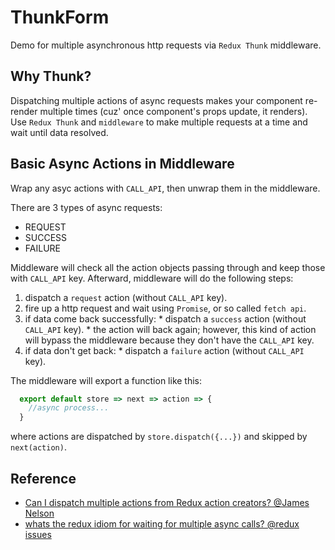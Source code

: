 # ThunkForm
Demo for multiple asynchronous http requests via ``Redux Thunk`` middleware.

## Why Thunk?
Dispatching multiple actions of async requests makes your component re-render multiple times (cuz' once component's props update, it renders). Use ``Redux Thunk`` and ``middleware`` to make multiple requests at a time and wait until data resolved.

## Basic Async Actions in Middleware
Wrap any asyc actions with ``CALL_API``, then unwrap them in the middleware.

There are 3 types of async requests:
  * REQUEST
  * SUCCESS
  * FAILURE

Middleware will check all the action objects passing through and keep those with ``CALL_API`` key. Afterward, middleware will do the following steps:
  1. dispatch a ``request`` action (without ``CALL_API`` key).
  2. fire up a http request and wait using ``Promise``, or so called ``fetch api``.
  3. if data come back successfully:
    * dispatch a ``success`` action (without ``CALL_API`` key).
    * the action will back again; however, this kind of action will bypass the middleware because they don't have the ``CALL_API`` key.
  4. if data don't get back:
    * dispatch a ``failure`` action (without ``CALL_API`` key).

The middleware will export a function like this:
```javascript
  export default store => next => action => {
    //async process...
  }
```
where actions are dispatched by ``store.dispatch({...})`` and skipped by ``next(action)``.

## Reference
* [Can I dispatch multiple actions from Redux action creators? @James Nelson](http://jamesknelson.com/can-i-dispatch-multiple-actions-from-redux-action-creators/)
* [whats the redux idiom for waiting for multiple async calls? @redux issues](https://github.com/reactjs/redux/issues/723)
